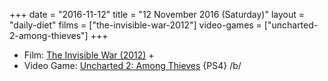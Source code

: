 +++
date = "2016-11-12"
title = "12 November 2016 (Saturday)"
layout = "daily-diet"
films = ["the-invisible-war-2012"]
video-games = ["uncharted-2-among-thieves"]
+++

<ul>
<li class="entry Film">Film: <a href="/films/the-invisible-war-2012">The Invisible War (2012)</a> +</li>
<li class="entry Video Game">Video Game: <a href="/video-games/uncharted-2-among-thieves">Uncharted 2: Among Thieves</a> {PS4} /b/</li>
</ul>